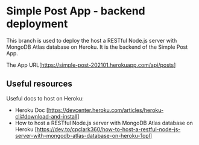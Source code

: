 # Simple Post App - backend deployment

This branch is used to deploy the host a RESTful Node.js server with MongoDB Atlas database on Heroku. It is the backend of the Simple Post App.

The App URL[https://simple-post-202101.herokuapp.com/api/posts]

## Useful resources

Useful docs to host on Heroku:

- Heroku Doc [https://devcenter.heroku.com/articles/heroku-cli#download-and-install]
- How to host a RESTful Node.js server with MongoDB Atlas database on Heroku [https://dev.to/cpclark360/how-to-host-a-restful-node-js-server-with-mongodb-atlas-database-on-heroku-1opl]
